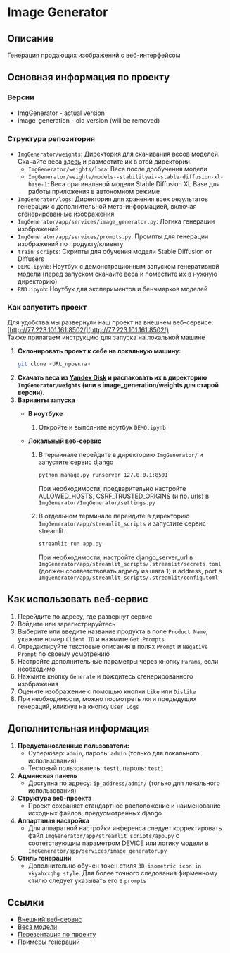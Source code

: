 # Image Generator

## Описание
Генерация продающих изображений с веб-интерфейсом

## Основная информация по проекту
### Версии
- ImgGenerator - actual version
- image_generation - old version (will be removed)

### Структура репозитория
- `ImgGenerator/weights`: Директория для скачивания весов моделей. Скачайте веса [здесь](https://disk.yandex.ru/d/dGy3tpUD90ccCg) и разместите их в этой директории.
  - `ImgGenerator/weights/lora`: Веса после дообучения модели
  - `ImgGenerator/weights/models--stabilityai--stable-diffusion-xl-base-1`: Веса оригинальной модели Stable Diffusion XL Base для работы приложения в автономном режиме
- `ImgGenerator/logs`: Директория для хранения всех результатов генерации с дополнительной мета-информацией, включая сгенерированные изображения
- `ImgGenerator/app/services/image_generator.py`: Логика генерации изображений
- `ImgGenerator/app/services/prompts.py`: Промпты для генерации изображений по продукту/клиенту
- `train_scripts`: Скрипты для обучения модели Stable Diffusion от Diffusers
- `DEMO.ipynb`: Ноутбук с демонстрационным запуском генеративной модели (перед запуском скачайте веса и поместите их в нужную директорию)
- `RND.ipynb`: Ноутбук для экспериментов и бенчмарков моделей

### Как запустить проект
Для удобства мы развернули наш проект на внешнем веб-сервисе: [http://77.223.101.161:8502/](http://77.223.101.161:8502/) \
Также прилагаем инструкцию для запуска на локальной машине

1. **Склонировать проект к себе на локальную машину:**
    ```bash
    git clone <URL_проекта>
    ```
2. **Скачать веса из [Yandex Disk](https://disk.yandex.ru/d/dGy3tpUD90ccCg) и распаковать их в директорию `ImgGenerator/weights` (или в image_generation/weights для старой версии).**
3. **Варианты запуска**
    - **В ноутбуке**
        1. Откройте и выполните ноутбук `DEMO.ipynb`

    - **Локальный веб-сервис**
        1. В терминале перейдите в директорию `ImgGenerator/` и запустите сервис django       
            ```bash
            python manage.py runserver 127.0.0.1:8501
            ```
            При необходимости, предварительно настройте ALLOWED_HOSTS, CSRF_TRUSTED_ORIGINS (и пр. urls) в `ImgGenerator/ImgGenerator/settings.py`
            
        2. В отдельном терминале перейдите в директорию `ImgGenerator/app/streamlit_scripts` и запустите сервис streamlit
            ```bash
            streamlit run app.py
            ```
            При необходимости, настройте django_server_url в `ImgGenerator/app/streamlit_scripts/.streamlit/secrets.toml` (должен соответствовать адресу из шага 1) и address, port в `ImgGenerator/app/streamlit_scripts/.streamlit/config.toml`


## Как использовать веб-сервис
1. Перейдите по адресу, где развернут сервис
2. Войдите или зарегистрируйтесь
3. Выберите или введите название продукта в поле `Product Name`, укажите номер `Client ID` и нажмите `Get Prompts`
4. Отредактируйте текстовые описания в полях `Prompt` и `Negative Prompt` по своему усмотрению
5. Настройте дополнительные параметры через кнопку `Params`, если необходимо
6. Нажмите кнопку `Generate` и дождитесь сгенерированного изображения
7. Оцените изображение с помощью кнопки `Like` или `Dislike`
8. При необходимости, можно посмотреть логи предыдущих генераций, кликнув на кнопку `User Logs`

## Дополнительная информация
1. **Предустановленные пользователи:**
    - Суперюзер: `admin`, пароль: `admin` (только для локального использования)
    - Тестовый пользователь: `test1`, пароль: `test1`
2. **Админская панель**
    - Доступна по адресу: `ip_address/admin/` (только для локального использования)
3. **Структура веб-проекта**
    - Проект сохраняет стандартное расположение и наименование исходных файлов, предусмотренных django
4. **Аппартаная настройка**
    - Для аппаратной настройки инференса следует корректировать файл `ImgGenerator/app/streamlit_scripts/app.py` с соотетствующим параметром DEVICE или логику модели в `ImgGenerator/app/services/image_generator.py`
5. **Стиль генерации**
    - Дополнительно обучен токен стиля `3D isometric icon in vkyahxxqhg style`. Для более точного следования фирменному стилю следует указывать его в `prompts`

## Ссылки
- [Внешний веб-сервис](http://77.223.101.161:8502/)
- [Веса модели](https://disk.yandex.ru/d/MoS-gfJ4HmnbGQ)
- [Перезентация по проекту](https://disk.yandex.ru/i/PbJZT9FiVNL2mg)
- [Примеры генераций](https://disk.yandex.ru/d/LclIO4S5KGGf5A)


